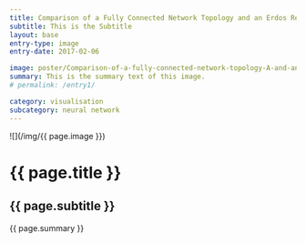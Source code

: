 ```yaml
---
title: Comparison of a Fully Connected Network Topology and an Erdos Renyi Graph
subtitle: This is the Subtitle
layout: base
entry-type: image
entry-date: 2017-02-06

image: poster/Comparison-of-a-fully-connected-network-topology-A-and-an-Erdos-Renyi-graph.jpg
summary: This is the summary text of this image.
# permalink: /entry1/

category: visualisation
subcategory: neural network
---
```


![](/img/{{ page.image }})

# {{ page.title }}

## {{ page.subtitle }}

<p>{{ page.summary }}</p>
